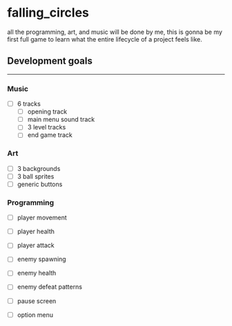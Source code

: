# falling_circles

all the programming, art, and music will be done by me, this is gonna be my first full game
to learn what the entire lifecycle of a project feels like.

## Development goals
---
### Music
- [ ] 6 tracks
    - [ ] opening track
    - [ ] main menu sound track
    - [ ] 3 level tracks
    - [ ] end game track
### Art
- [ ] 3 backgrounds
- [ ] 3 ball sprites
- [ ] generic buttons
### Programming
- [ ] player movement
- [ ] player health
- [ ] player attack
- [ ] enemy spawning
- [ ] enemy health
- [ ] enemy defeat patterns
- [ ] pause screen
- [ ] option menu

